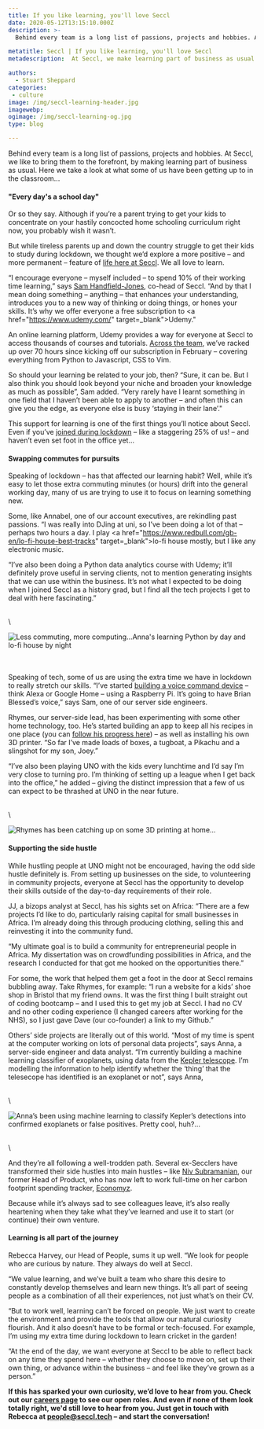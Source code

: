 ```yaml
---
title: If you like learning, you'll love Seccl
date: 2020-05-12T13:15:10.000Z
description: >-
  Behind every team is a long list of passions, projects and hobbies. At Seccl, we like to bring them to the forefront, by making learning part of business as usual. Here we take a look at what some of us have been getting up to in the classroom...

metatitle: Seccl | If you like learning, you'll love Seccl
metadescription:  At Seccl, we make learning part of business as usual. Take a look at what some of us have been getting up to in the classroom...

authors:
  - Stuart Sheppard
categories:
 - culture
image: /img/seccl-learning-header.jpg
imagewebp:
ogimage: /img/seccl-learning-og.jpg
type: blog

---
```


Behind every team is a long list of passions, projects and hobbies. At Seccl, we like to bring them to the forefront, by making learning part of business as usual. Here we take a look at what some of us have been getting up to in the classroom...

#### "Every day's a school day"

Or so they say. Although if you’re a parent trying to get your kids to concentrate on your hastily concocted home schooling curriculum right now, you probably wish it wasn’t.

But while tireless parents up and down the country struggle to get their kids to study during lockdown, we thought we’d explore a more positive – and more permanent – feature of [life here at Seccl](/careers). We all love to learn.

“I encourage everyone – myself included – to spend 10% of their working time learning,” says <a href="https://www.linkedin.com/in/sam-handfield-jones-a6895b4a/" target="_blank">Sam Handfield-Jones</a>, co-head of Seccl. “And by that I mean doing something – anything – that enhances your understanding, introduces you to a new way of thinking or doing things, or hones your skills. It’s why we offer everyone a free subscription to <a href="https://www.udemy.com/" target=_blank">Udemy</a>."

An online learning platform, Udemy provides a way for everyone at Seccl to access thousands of courses and tutorials. [Across the team](/team), we’ve racked up over 70 hours since kicking off our subscription in February – covering everything from Python to Javascript, CSS to Vim.

So should your learning be related to your job, then? “Sure, it can be. But I also think you should look beyond your niche and broaden your knowledge as much as possible”, Sam added. “Very rarely have I learnt something in one field that I haven’t been able to apply to another – and often this can give you the edge, as everyone else is busy ‘staying in their lane’."

This support for learning is one of the first things you’ll notice about Seccl. Even if you’ve [joined during lockdown](/blog/changing-jobs-during-coronavirus/) – like a staggering 25% of us! – and haven’t even set foot in the office yet...


#### Swapping commutes for pursuits

Speaking of lockdown – has that affected our learning habit? Well, while it’s easy to let those extra commuting minutes (or hours) drift into the general working day, many of us are trying to use it to focus on learning something new.

Some, like Annabel, one of our account executives, are rekindling past passions. “I was really into DJing at uni, so I’ve been doing a lot of that – perhaps two hours a day. I play <a href="https://www.redbull.com/gb-en/lo-fi-house-best-tracks" target=_blank">lo-fi house</a> mostly, but I like any electronic music.

“I’ve also been doing a Python data analytics course with Udemy; it’ll definitely prove useful in serving clients, not to mention generating insights that we can use within the business. It’s not what I expected to be doing when I joined Seccl as a history grad, but I find all the tech projects I get to deal with here fascinating.”

\
\

![Less commuting, more computing...Anna's learning Python by day and lo-fi house by night](/img/annabel.jpg)

\
\
Speaking of tech, some of us are using the extra time we have in lockdown to really stretch our skills. “I’ve started [building a voice command device](/blog/sam-tech-diary-raspberry-pi/) – think Alexa or Google Home – using a Raspberry Pi. It’s going to have Brian Blessed’s voice,” says Sam, one of our server side engineers.

Rhymes, our server-side lead, has been experimenting with some other home technology, too. He’s started building an app to keep all his recipes in one place (you can <a href="https://dev.to/triplejdev/a-new-project-back-to-basics-1eh7" target="_blank">follow his progress here</a>) – as well as installing his own 3D printer. “So far I’ve made loads of boxes, a tugboat, a Pikachu and a slingshot for my son, Joey.”

“I’ve also been playing UNO with the kids every lunchtime and I’d say I’m very close to turning pro. I’m thinking of setting up a league when I get back into the office,” he added – giving the distinct impression that a few of us can expect to be thrashed at UNO in the near future.


\
\

![Rhymes has been catching up on some 3D printing at home...](/img/3D-printer.jpg)

#### Supporting the side hustle

While hustling people at UNO might not be encouraged, having the odd side hustle definitely is. From setting up businesses on the side, to volunteering in community projects, everyone at Seccl has the opportunity to develop their skills outside of the day-to-day requirements of their role.

JJ, a bizops analyst at Seccl, has his sights set on Africa: “There are a few projects I’d like to do, particularly raising capital for small businesses in Africa. I’m already doing this through producing clothing, selling this and reinvesting it into the community fund.

“My ultimate goal is to build a community for entrepreneurial people in Africa. My dissertation was on crowdfunding possibilities in Africa, and the research I conducted for that got me hooked on the opportunities there.”

For some, the work that helped them get a foot in the door at Seccl remains bubbling away. Take Rhymes, for example: “I run a website for a kids’ shoe shop in Bristol that my friend owns. It was the first thing I built straight out of coding bootcamp – and I used this to get my job at Seccl. I had no CV and no other coding experience (I changed careers after working for the NHS), so I just gave Dave (our co-founder) a link to my Github.”

Others’ side projects are literally out of this world. “Most of my time is spent at the computer working on lots of personal data projects”, says Anna, a server-side engineer and data analyst. “I’m currently building a machine learning classifier of exoplanets, using data from the <a href="https://www.nasa.gov/mission_pages/kepler/overview/index.html" target="_blank">Kepler telescope</a>. I’m modelling the information to help identify whether the ‘thing’ that the telesecope has identified is an exoplanet or not”, says Anna,

\
\

![Anna’s been using machine learning to classify Kepler’s detections into confirmed exoplanets or false positives. Pretty cool, huh?...](/img/kepler.jpg)

\
\

And they’re all following a well-trodden path. Several ex-Secclers have transformed their side hustles into main hustles – like <a href="https://www.linkedin.com/in/niv-subramanian-3b5715/" target="_blank">Niv Subramanian</a>, our former Head of Product, who has now left to work full-time on her carbon footprint spending tracker, <a href="http://www.economyz.com/" target="_blank">Economyz</a>.

Because while it’s always sad to see colleagues leave, it’s also really heartening when they take what they’ve learned and use it to start (or continue) their own venture.

#### Learning is all part of the journey

Rebecca Harvey, our Head of People, sums it up well. “We look for people who are curious by nature. They always do well at Seccl.

“We value learning, and we’ve built a team who share this desire to constantly develop themselves and learn new things. It’s all part of seeing people as a combination of all their experiences, not just what’s on their CV.

“But to work well, learning can’t be forced on people. We just want to create the environment and provide the tools that allow our natural curiosity flourish. And it also doesn’t have to be formal or tech-focused. For example, I’m using my extra time during lockdown to learn cricket in the garden!

“At the end of the day, we want everyone at Seccl to be able to reflect back on any time they spend here – whether they choose to move on, set up their own thing, or advance within the business – and feel like they’ve grown as a person.”

<strong> If this has sparked your own curiosity, we’d love to hear from you. Check out our [careers page](/careers) to see our open roles. And even if none of them look totally right, we'd still love to hear from you. Just get in touch with Rebecca at <a href="mailto:people@seccl.tech?subject=I'm interested in working at Seccl!">people@seccl.tech</a> – and start the conversation!</strong>
